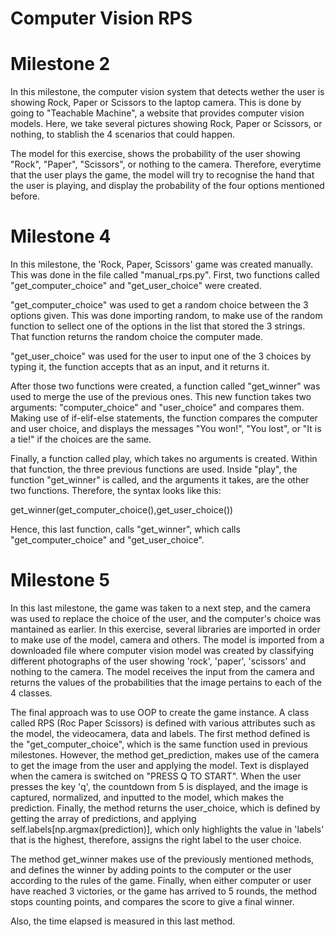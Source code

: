 # Computer Vision RPS

# Milestone 2

In this milestone, the computer vision system that detects wether the user is showing Rock, Paper or Scissors to the laptop camera.
This is done by going to "Teachable Machine", a website that provides computer vision models. Here, we take several pictures showing Rock, Paper or Scissors, or nothing, to stablish the 4 scenarios that could happen.

The model for this exercise, shows the probability of the user showing "Rock", "Paper", "Scissors", or nothing to the camera. Therefore, everytime that the user plays the game, the model will try to recognise the hand that the user is playing, and display the probability of the four options mentioned before. 


# Milestone 4

In this milestone, the 'Rock, Paper, Scissors' game was created manually. This was done in the file called "manual_rps.py".
First, two functions called "get_computer_choice" and "get_user_choice" were created.

"get_computer_choice" was used to get a random choice between the 3 options given. This was done importing random, to make use of the random function to sellect one of the options in the list that stored the 3 strings. That function returns the random choice the computer made.

"get_user_choice" was used for the user to input one of the 3 choices by typing it, the function accepts that as an input, and it returns it. 

After those two functions were created, a function called "get_winner" was used to merge the use of the previous ones. This new function takes two arguments: "computer_choice" and "user_choice" and compares them. 
Making use of if-elif-else statements, the function compares the computer and user choice, and displays the messages "You won!", "You lost", or "It is a tie!" if the choices are the same. 

Finally, a function called play, which takes no arguments is created. Within that function, the three previous functions are used. Inside "play", the function "get_winner" is called, and the arguments it takes, are the other two functions.
Therefore, the syntax looks like this:

get_winner(get_computer_choice(),get_user_choice())

Hence, this last function, calls "get_winner", which calls "get_computer_choice" and "get_user_choice".


# Milestone 5
In this last milestone, the game was taken to a next step, and the camera was used to replace the choice of the user, and the computer's choice was mantained as earlier. 
In this exercise, several libraries are imported in order to make use of the model, camera and others. 
The model is imported from a downloaded file where computer vision model was created by classifying different photographs of the user showing 'rock', 'paper', 'scissors' and nothing to the camera. The model receives the input from the camera and returns the values of the probabilities that the image pertains to each of the 4 classes. 

The final approach was to use OOP to create the game instance. 
A class called RPS (Roc Paper Scissors) is defined with various attributes such as the model, the videocamera, data and labels.
The first method defined is the "get_computer_choice", which is the same function used in previous milestones. 
However, the method get_prediction, makes use of the camera to get the image from the user and applying the model. 
Text is displayed when the camera is switched on "PRESS Q TO START". When the user presses the key 'q', the countdown from 5 is displayed, and the image is captured, normalized, and inputted to the model, which makes the prediction. Finally, the method returns the user_choice, which is defined by getting the array of predictions, and applying self.labels[np.argmax(prediction)], which only highlights the value in 'labels' that is the highest, therefore, assigns the right label to the user choice. 

The method get_winner makes use of the previously mentioned methods, and defines the winner by adding points to the computer or the user according to the rules of the game. 
Finally, when either computer or user have reached 3 victories, or the game has arrived to 5 rounds, the method stops counting points, and compares the score to give a final winner.

Also, the time elapsed is measured in this last method. 